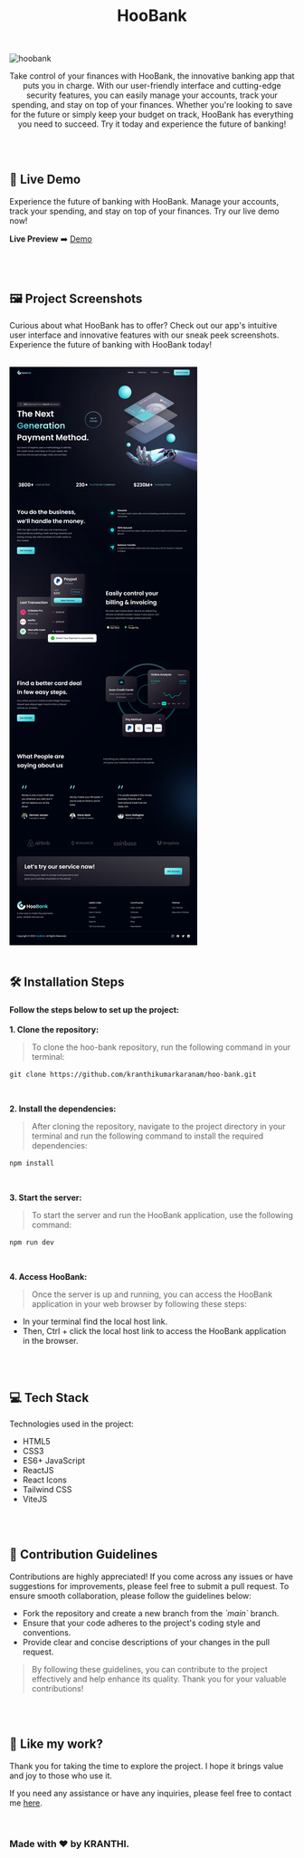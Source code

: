 <h1 align="center" id="title">HooBank</h1>

<br>

![hoobank](https://socialify.git.ci/kranthikumarkaranam/hoobank/image?description=1&font=Source%20Code%20Pro&logo=https%3A%2F%2Fraw.githubusercontent.com%2Fkranthikumarkaranam%2Fhoobank%2F3d6d465323eb11c356f6b9421c8e0dfd258f23ad%2FGitHub%2520(1).svg&name=1&owner=1&theme=Auto)

<p align="center" id="description" >Take control of your finances with HooBank, the innovative banking app that puts you in charge. With our user-friendly interface and cutting-edge security features, you can easily manage your accounts, track your spending, and stay on top of your finances. Whether you're looking to save for the future or simply keep your budget on track, HooBank has everything you need to succeed. Try it today and experience the future of banking!</p>

<br>
<br>

<h2>🚀 Live Demo</h2>

<p>Experience the future of banking with HooBank. Manage your accounts, track your spending, and stay on top of your finances. Try our live demo now!</p>

**Live Preview** ➡️ [Demo](https://hoobank-kranthi.netlify.app/)

<br>
<br>

<h2>🖼️ Project Screenshots</h2>

<p>Curious about what HooBank has to offer? Check out our app's intuitive user interface and innovative features with our sneak peek screenshots. Experience the future of banking with HooBank today!</p>

<br>

<img src="https://raw.githubusercontent.com/kranthikumarkaranam/hoo-bank/main/HooBank-The-Next-Generation-Bank-App.png" alt="project-screenshot" width="auto" height="auto">
  
<br>
<br>


<h2>🛠️ Installation Steps</h2>
<h4>Follow the steps below to set up the project:</h4>

<p style="font-weight: bold;">1. Clone the repository:</p>

> To clone the hoo-bank repository, run the following command in your terminal:

```
git clone https://github.com/kranthikumarkaranam/hoo-bank.git
```

<br>

<p style="font-weight: bold;">2. Install the dependencies:</p>

> After cloning the repository, navigate to the project directory in your terminal and run the following command to install the required dependencies:

```
npm install
```

<br>

<p style="font-weight: bold;">3. Start the server:</p>

> To start the server and run the HooBank application, use the following command:


```
npm run dev
```

<br>

<p style="font-weight: bold;">4. Access HooBank:</p>

> Once the server is up and running, you can access the HooBank application in your web browser by following these steps:


* In your terminal find the local host link.
* Then, Ctrl + click the local host link to access the HooBank application in the browser.


<br>
<br>


<h2>💻 Tech Stack</h2>

Technologies used in the project:

* HTML5
* CSS3
* ES6+ JavaScript
* ReactJS
* React Icons
* Tailwind CSS
* ViteJS

<br>
<br>

<h2>🍰 Contribution Guidelines</h2>

Contributions are highly appreciated! If you come across any issues or have suggestions for improvements, please feel free to submit a pull request. To ensure smooth collaboration, please follow the guidelines below:

* Fork the repository and create a new branch from the _\`main\`_ branch.
* Ensure that your code adheres to the project's coding style and conventions.
* Provide clear and concise descriptions of your changes in the pull request.

> By following these guidelines, you can contribute to the project effectively and help enhance its quality. Thank you for your valuable contributions!

<br>
<br>

<h2>💖 Like my work?</h2>

<P>Thank you for taking the time to explore the project. I hope it brings value and joy to those who use it.</P>

<p>If you need any assistance or have any inquiries, please feel free to contact me <a href="mailto:2019271@iiitdmj.ac.in" target="_blank" rel="noopener noreferrer">here</a>.</p>

<br>

<h3>Made with ❤️ by KRANTHI.</h3>

<br>
